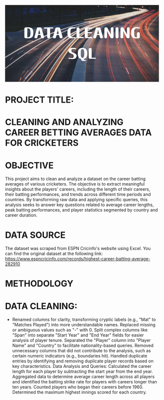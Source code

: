![image alt](https://github.com/mamudjoof/Cleaning-ESPN-Data-Using-SQL/blob/main/DATA_CLEANINGSQL.png?raw=true)

# PROJECT TITLE:
# CLEANING AND ANALYZING CAREER BETTING AVERAGES DATA FOR CRICKETERS

# OBJECTIVE
This project aims to clean and analyze a dataset on the career batting averages of various cricketers. 
The objective is to extract meaningful insights about the players' careers, including the length of their careers, their batting performances, and trends across different time periods and countries. 
By transforming raw data and applying specific queries, this analysis seeks to answer key questions related to average career lengths, peak batting performances, and player statistics segmented by country and career duration.

# DATA SOURCE
The dataset was scraped from ESPN Cricinfo's website using Excel.
You can find the original dataset at the following link: https://www.espncricinfo.com/records/highest-career-batting-average-282910 

# METHODOLOGY
# DATA CLEANING:
+ Renamed columns for clarity, transforming cryptic labels (e.g., "Mat" to "Matches Played") into more understandable names.
Replaced missing or ambiguous values such as "-" with 0.
Split complex columns like "Span" into separate "Start Year" and "End Year" fields for easier analysis of player tenure.
Separated the "Player" column into "Player Name" and "Country" to facilitate nationality-based queries.
Removed unnecessary columns that did not contribute to the analysis, such as certain numeric indicators (e.g., boundaries hit).
Handled duplicate entries by identifying and removing duplicate player records based on key characteristics.
Data Analysis and Queries:
Calculated the career length for each player by subtracting the start year from the end year.
Aggregated data to determine average career length across all players and identified the batting strike rate for players with careers longer than ten years.
Counted players who began their careers before 1960.
Determined the maximum highest innings scored for each country.
